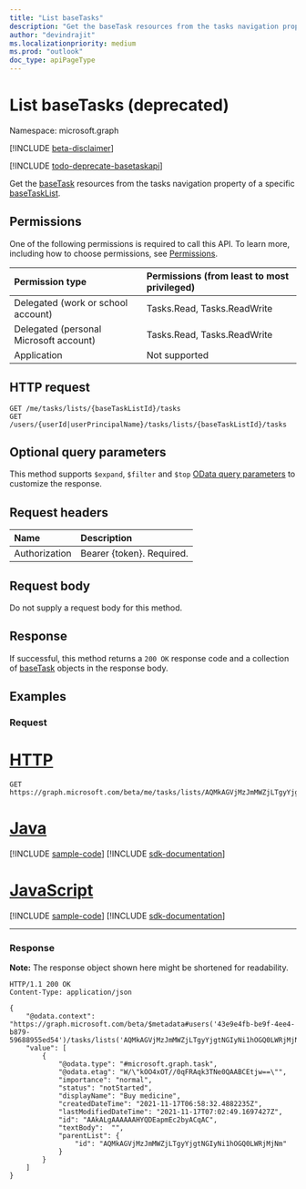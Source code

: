 ```yaml
---
title: "List baseTasks"
description: "Get the baseTask resources from the tasks navigation property of a specific baseTaskList."
author: "devindrajit"
ms.localizationpriority: medium
ms.prod: "outlook"
doc_type: apiPageType
---
```


# List baseTasks (deprecated)
Namespace: microsoft.graph

[!INCLUDE [beta-disclaimer](../../includes/beta-disclaimer.md)]

[!INCLUDE [todo-deprecate-basetaskapi](../includes/todo-deprecate-basetaskapi.md)]

Get the [baseTask](../resources/basetask.md) resources from the tasks navigation property of a specific [baseTaskList](../resources/basetasklist.md).

## Permissions
One of the following permissions is required to call this API. To learn more, including how to choose permissions, see [Permissions](/graph/permissions-reference).

|Permission type|Permissions (from least to most privileged)|
|:---|:---|
|Delegated (work or school account)|Tasks.Read, Tasks.ReadWrite|
|Delegated (personal Microsoft account)|Tasks.Read, Tasks.ReadWrite|
|Application|Not supported|

## HTTP request

<!-- {
  "blockType": "ignored"
}
-->
``` http
GET /me/tasks/lists/{baseTaskListId}/tasks
GET /users/{userId|userPrincipalName}/tasks/lists/{baseTaskListId}/tasks
```

## Optional query parameters
This method supports `$expand`, `$filter` and `$top`  [OData query parameters](/graph/query-parameters) to customize the response.

## Request headers
|Name|Description|
|:---|:---|
|Authorization|Bearer {token}. Required.|

## Request body
Do not supply a request body for this method.

## Response

If successful, this method returns a `200 OK` response code and a collection of [baseTask](../resources/basetask.md) objects in the response body.

## Examples

### Request

# [HTTP](#tab/http)
<!-- {
  "blockType": "request",
  "name": "list_basetask",
  "sampleKeys": ["AQMkAGVjMzJmMWZjLTgyYjgtNGIyNi1hOGQ0LWRjMjNm"]
}
-->
``` http
GET https://graph.microsoft.com/beta/me/tasks/lists/AQMkAGVjMzJmMWZjLTgyYjgtNGIyNi1hOGQ0LWRjMjNm/tasks
```

# [Java](#tab/java)
[!INCLUDE [sample-code](../includes/snippets/java/list-basetask-java-snippets.md)]
[!INCLUDE [sdk-documentation](../includes/snippets/snippets-sdk-documentation-link.md)]

# [JavaScript](#tab/javascript)
[!INCLUDE [sample-code](../includes/snippets/javascript/list-basetask-javascript-snippets.md)]
[!INCLUDE [sdk-documentation](../includes/snippets/snippets-sdk-documentation-link.md)]

---

### Response
**Note:** The response object shown here might be shortened for readability.
<!-- {
  "blockType": "response",
  "truncated": true,
  "@odata.type": "Collection(microsoft.graph.baseTask)"
}
-->
``` http
HTTP/1.1 200 OK
Content-Type: application/json

{
    "@odata.context": "https://graph.microsoft.com/beta/$metadata#users('43e9e4fb-be9f-4ee4-b879-59688955ed54')/tasks/lists('AQMkAGVjMzJmMWZjLTgyYjgtNGIyNi1hOGQ0LWRjMjNm')/tasks",
    "value": [
        {
            "@odata.type": "#microsoft.graph.task",
            "@odata.etag": "W/\"kOO4xOT//0qFRAqk3TNe0QAABCEtjw==\"",
            "importance": "normal",
            "status": "notStarted",
            "displayName": "Buy medicine",
            "createdDateTime": "2021-11-17T06:58:32.4882235Z",
            "lastModifiedDateTime": "2021-11-17T07:02:49.1697427Z",
            "id": "AAkALgAAAAAAHYQDEapmEc2byACqAC",
            "textBody":  "",
            "parentList": {
                "id": "AQMkAGVjMzJmMWZjLTgyYjgtNGIyNi1hOGQ0LWRjMjNm"
            }
        }
    ]
}
```


<!--
{
  "type": "#page.annotation",
  "description": "List baseTasks",
  "keywords": "",
  "section": "documentation",
  "tocPath": "",
  "suppressions": [
    "Error: microsoft.graph.microsoft.graph/me:
      /me/tasks/lists/{var}/tasks
      Uri path requires navigating into unknown object hierarchy: missing property 'tasks' on 'user'. Possible issues:
  	 1) Doc bug where 'tasks' isn't defined on the resource.
  	 2) Doc bug where 'tasks' is an example key and should instead be replaced with a placeholder like {item-id} or declared in the sampleKeys annotation.
  	 3) Doc bug where 'user' is supposed to be an entity type, but is being treated as a complex because it (and its ancestors) are missing the keyProperty annotation."
  ]
}
-->
